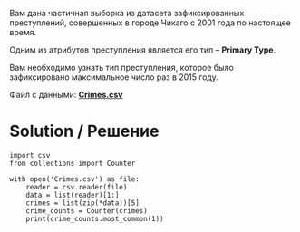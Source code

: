 Вам дана частичная выборка из датасета зафиксированных преступлений, совершенных в городе Чикаго с 2001 года по настоящее время.

Одним из атрибутов преступления является его тип – **Primary Type**.

Вам необходимо узнать тип преступления, которое было зафиксировано максимальное число раз в 2015 году.

Файл с данными: **<a href="https://stepik.org/media/attachments/lesson/24473/Crimes.csv">Crimes.csv</a>**

# Solution / Решение

```
import csv
from collections import Counter

with open('Crimes.csv') as file:
    reader = csv.reader(file)
    data = list(reader)[1:]
    crimes = list(zip(*data))[5]
    crime_counts = Counter(crimes)
    print(crime_counts.most_common(1))
```
